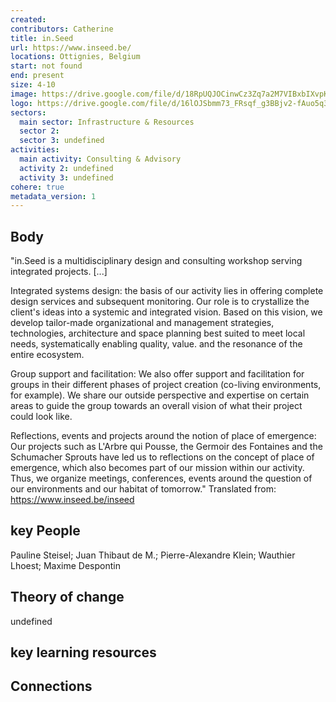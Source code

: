 ```yaml
---
created:
contributors: Catherine
title: in.Seed
url: https://www.inseed.be/
locations: Ottignies, Belgium
start: not found
end: present
size: 4-10
image: https://drive.google.com/file/d/18RpUQJOCinwCz3Zq7a2M7VIBxbIXvpKf/view?usp=drive_link
logo: https://drive.google.com/file/d/16lOJSbmm73_FRsqf_g3BBjv2-fAuo5q3/view?usp=drive_link
sectors:
  main sector: Infrastructure & Resources
  sector 2: 
  sector 3: undefined
activities: 
  main activity: Consulting & Advisory
  activity 2: undefined
  activity 3: undefined
cohere: true
metadata_version: 1
---
```



## Body

"in.Seed is a multidisciplinary design and consulting workshop serving integrated projects. [...]

Integrated systems design: the basis of our activity lies in offering complete design services and subsequent monitoring. Our role is to crystallize the client's ideas into a systemic and integrated vision. Based on this vision, we develop tailor-made organizational and management strategies, technologies, architecture and space planning best suited to meet local needs, systematically enabling quality, value. and the resonance of the entire ecosystem.

Group support and facilitation: We also offer support and facilitation for groups in their different phases of project creation (co-living environments, for example). We share our outside perspective and expertise on certain areas to guide the group towards an overall vision of what their project could look like.

Reflections, events and projects around the notion of place of emergence: Our projects such as L'Arbre qui Pousse, the Germoir des Fontaines and the Schumacher Sprouts have led us to reflections on the concept of place of emergence, which also becomes part of our mission within our activity. Thus, we organize meetings, conferences, events around the question of our environments and our habitat of tomorrow."
Translated from: https://www.inseed.be/inseed 

## key People

Pauline Steisel; Juan Thibaut de M.; Pierre-Alexandre Klein; Wauthier Lhoest; Maxime Despontin

## Theory of change

undefined

## key learning resources



## Connections



